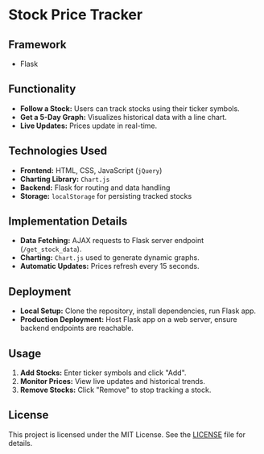 # Stock Price Tracker

## Framework
- Flask

## Functionality
- **Follow a Stock:** Users can track stocks using their ticker symbols.
- **Get a 5-Day Graph:** Visualizes historical data with a line chart.
- **Live Updates:** Prices update in real-time.

## Technologies Used
- **Frontend:** HTML, CSS, JavaScript (`jQuery`)
- **Charting Library:** `Chart.js`
- **Backend:** Flask for routing and data handling
- **Storage:** `localStorage` for persisting tracked stocks

## Implementation Details
- **Data Fetching:** AJAX requests to Flask server endpoint (`/get_stock_data`).
- **Charting:** `Chart.js` used to generate dynamic graphs.
- **Automatic Updates:** Prices refresh every 15 seconds.

## Deployment
- **Local Setup:** Clone the repository, install dependencies, run Flask app.
- **Production Deployment:** Host Flask app on a web server, ensure backend endpoints are reachable.

## Usage
1. **Add Stocks:** Enter ticker symbols and click "Add".
2. **Monitor Prices:** View live updates and historical trends.
3. **Remove Stocks:** Click "Remove" to stop tracking a stock.

## License
This project is licensed under the MIT License. See the [LICENSE](./LICENSE) file for details.
